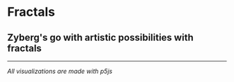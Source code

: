 # Fractals

## Zyberg's go with artistic possibilities with fractals

---

_All visualizations are made with p5js_